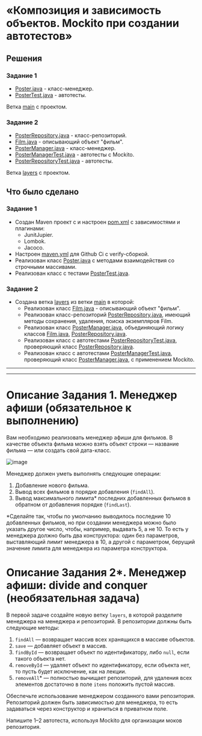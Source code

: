 # «Композиция и зависимость объектов. Mockito при создании автотестов»

## Решения
### Задание 1
 * <a href="https://github.com/Nephedov/12.1.Java/blob/main/src/main/java/ru/netology/javaqa/Poster.java">Poster.java</a> - класс-менеджер.
 * <a href="https://github.com/Nephedov/12.1.Java/blob/main/src/test/java/ru/netology/javaqa/PosterTest.java">PosterTest.java</a> - автотесты.

Ветка <a href="https://github.com/Nephedov/12.1.Java/tree/main">main</a> с проектом.
### Задание 2
 * <a href="https://github.com/Nephedov/12.1.Java/blob/layers/src/main/java/ru/netology/repository/PosterRepository.java">PosterRepository.java</a> - класс-репозиторий.
 * <a href="https://github.com/Nephedov/12.1.Java/blob/layers/src/main/java/ru/netology/domain/Film.java">Film.java</a> - описывающий объект "фильм".
 * <a href="https://github.com/Nephedov/12.1.Java/blob/layers/src/main/java/ru/netology/PosterManager.java">PosterManager.java</a> - класс-менеджер.
 * <a href="https://github.com/Nephedov/12.1.Java/blob/ed12c306e1d981abbd628204c763029920f9a38f/src/test/java/ru/netology/PosterManagerTest.java">PosterManagerTest.java</a> - автотесты с Mockito.
 * <a href="https://github.com/Nephedov/12.1.Java/blob/layers/src/test/java/ru/netology/repository/PosterRepositoryTest.java">PosterRepositoryTest.java</a> - автотесты.

Ветка <a href="https://github.com/Nephedov/12.1.Java/tree/layers">layers</a> с проектом.
## Что было сделано
### Задание 1
* Создан Maven проект с и настроен <a href="https://github.com/Nephedov/12.1.Java/blob/main/pom.xml">pom.xml</a> c зависимостями и плагинами:
  * JunitJupier.
  * Lombok.
  * Jacoco.
* Настроен <a href="https://github.com/Nephedov/12.1.Java/blob/main/.github/workflows/maven.yml">maven.yml</a> для Github Ci c verify-сборкой.
* Реализован класс <a href="https://github.com/Nephedov/12.1.Java/blob/main/src/main/java/ru/netology/javaqa/Poster.java">Poster.java</a> с методами взаимодействия со строчными массивами.
* Реализован класс с тестами <a href="https://github.com/Nephedov/12.1.Java/blob/main/src/test/java/ru/netology/javaqa/PosterTest.java">PosterTest.java</a>.
### Задание 2
* Создана ветка <a href="https://github.com/Nephedov/12.1.Java/tree/layers">layers</a> из ветки <a href="https://github.com/Nephedov/12.1.Java/tree/main">main</a> в которой:
  * Реализован класс <a href="https://github.com/Nephedov/12.1.Java/blob/layers/src/main/java/ru/netology/domain/Film.java">Film.java</a> - описывающий объект "фильм".
  * Реализован класс-репозиторий <a href="https://github.com/Nephedov/12.1.Java/blob/layers/src/main/java/ru/netology/repository/PosterRepository.java">PosterRepository.java</a>, имеющий методы сохранения, удаления, поиска экземпляров Film.
  * Реализован класс <a href="https://github.com/Nephedov/12.1.Java/blob/layers/src/main/java/ru/netology/PosterManager.java">PosterManager.java</a>, объединяющий логику классов
    <a href="https://github.com/Nephedov/12.1.Java/blob/layers/src/main/java/ru/netology/domain/Film.java">Film.java</a>,
    <a href="https://github.com/Nephedov/12.1.Java/blob/layers/src/main/java/ru/netology/repository/PosterRepository.java">PosterRepository.java</a>.
  * Реализован класс с автотестами <a href="https://github.com/Nephedov/12.1.Java/blob/layers/src/test/java/ru/netology/repository/PosterRepositoryTest.java">PosterRepositoryTest.java</a>,
    проверяющий класс <a href="https://github.com/Nephedov/12.1.Java/blob/layers/src/main/java/ru/netology/repository/PosterRepository.java">PosterRepository.java</a>.
  * Реализован класс с автотестами <a href="https://github.com/Nephedov/12.1.Java/blob/layers/src/test/java/ru/netology/PosterManagerTest.java">PosterManagerTest.java</a>,
    проверяющий класс <a href="https://github.com/Nephedov/12.1.Java/blob/layers/src/main/java/ru/netology/PosterManager.java">PosterManager.java</a>, с применением Mockito.

---
---


# Описание Задания 1. Менеджер афиши (обязательное к выполнению)

Вам необходимо реализовать менеджер афиши для фильмов. В качестве объекта фильма можно взять объект строки — название фильма — или создать свой дата-класс.

![image](https://user-images.githubusercontent.com/53707586/152697921-e71d853c-aa2e-482b-be61-39e6c2cfb0b1.png)

Менеджер должен уметь выполнять следующие операции:
1. Добавление нового фильма.
2. Вывод всех фильмов в порядке добавления (`findAll`).
3. Вывод максимального лимита* последних добавленных фильмов в обратном от добавления порядке (`findLast`).

*Сделайте так, чтобы по умолчанию выводилось последние 10 добавленных фильмов, но при создании менеджера можно было указать другое число, чтобы, например, выдавать 5, а не 10. То есть у менеджера должно быть два конструктора: один без параметров, выставляющий лимит менеджера в 10, а другой с параметром, берущий значение лимита для менеджера из параметра конструктора.

# Описание Задания 2*. Менеджер афиши: divide and conquer (необязательная задача)

В первой задаче создайте новую ветку `layers`, в которой разделите менеджера на менеджера и репозиторий.
В репозитории должны быть следующие методы:
1. `findAll` — возвращает массив всех хранящихся в массиве объектов.
1. `save` — добавляет объект в массив.
1. `findById` — возвращает объект по идентификатору, либо `null`, если такого объекта нет.
1. `removeById` — удаляет объект по идентификатору, если объекта нет, то пусть будет исключение, как на лекции.
1. `removeAll`* — полностью вычищает репозиторий, для удаления всех элементов достаточно в поле `items` положить пустой массив.

Обеспечьте использование менеджером созданного вами репозитория. Репозиторий должен быть зависимостью для менеджера, то есть задаваться через конструктор и храниться в приватном поле.

Напишите 1–2 автотеста, используя Mockito для организации моков репозитория.

